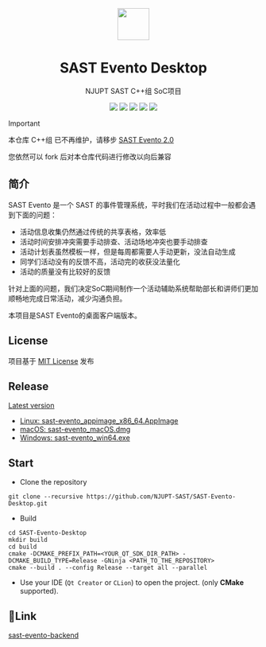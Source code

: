 <div align=center>
  <img width=64 src="app.ico">
</div>

<h1 align="center">
  SAST Evento Desktop 
</h1>
<p align="center">
  NJUPT SAST C++组 SoC项目
</p>

<p align="center">
<img src="https://img.shields.io/badge/frame-Qt6.5-blue">
<img src="https://img.shields.io/badge/std-C++17-yellow">
<img src="https://img.shields.io/badge/platform-Windows-white">
<img src="https://img.shields.io/badge/platform-Linux-green">
<img src="https://img.shields.io/badge/platform-macOS-orange">
</p>

> [!IMPORTANT]
> 本仓库 C++组 已不再维护，请移步 [SAST Evento 2.0](https://github.com/NJUPT-SAST/sast-evento)
> 
> 您依然可以 fork 后对本仓库代码进行修改以向后兼容

## 简介

SAST Evento 是一个 SAST 的事件管理系统，平时我们在活动过程中一般都会遇到下面的问题：
- 活动信息收集仍然通过传统的共享表格，效率低
- 活动时间安排冲突需要手动排查、活动场地冲突也要手动排查
- 活动计划表虽然模板一样，但是每周都需要人手动更新，没法自动生成
- 同学们活动没有的反馈不高，活动完的收获没法量化
- 活动的质量没有比较好的反馈

针对上面的问题，我们决定SoC期间制作一个活动辅助系统帮助部长和讲师们更加顺畅地完成日常活动，减少沟通负担。

本项目是SAST Evento的桌面客户端版本。

## License

项目基于 [MIT License](./LICENSE) 发布

## Release

[Latest version](https://github.com/NJUPT-SAST/SAST-Evento-Desktop/releases/latest)
  - [Linux: sast-evento_appimage_x86_64.AppImage](https://github.com/NJUPT-SAST/SAST-Evento-Desktop/releases/latest/download/sast-evento_appimage_x86_64.AppImage)
  - [macOS: sast-evento_macOS.dmg](https://github.com/NJUPT-SAST/SAST-Evento-Desktop/releases/latest/download/sast-evento_macOS.dmg)
  - [Windows: sast-evento_win64.exe]( https://github.com/NJUPT-SAST/SAST-Evento-Desktop/releases/latest/download/sast-evento_win64.exe)

## Start

- Clone the repository

```
git clone --recursive https://github.com/NJUPT-SAST/SAST-Evento-Desktop.git
``````

- Build

```
cd SAST-Evento-Desktop
mkdir build
cd build
cmake -DCMAKE_PREFIX_PATH=<YOUR_QT_SDK_DIR_PATH> -DCMAKE_BUILD_TYPE=Release -GNinja <PATH_TO_THE_REPOSITORY>
cmake --build . --config Release --target all --parallel
```

- Use your IDE (`Qt Creator` or `CLion`) to open the project. (only **CMake** supported).

## :link:Link

[sast-evento-backend](https://github.com/NJUPT-SAST/sast-evento-backend)
